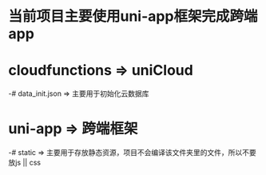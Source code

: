  # 当前项目主要使用uni-app框架完成跨端app
 
 # cloudfunctions => uniCloud
-# data_init.json => 主要用于初始化云数据库

 # uni-app => 跨端框架
-#  static => 主要用于存放静态资源，项目不会编译该文件夹里的文件，所以不要放js || css